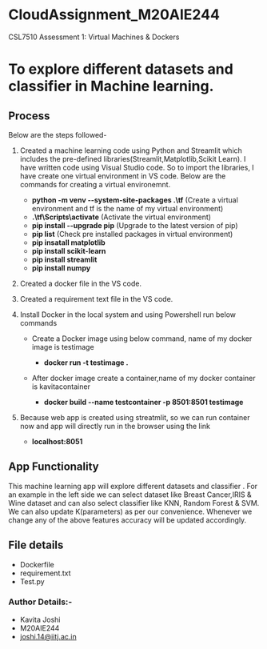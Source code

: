 # CloudAssignment_M20AIE244
CSL7510 Assessment 1: Virtual Machines &amp; Dockers

# To explore different datasets and classifier in Machine learning.
 
## Process
Below are the steps followed-
1) Created a machine learning code using Python and Streamlit which includes the pre-defined libraries(Streamlit,Matplotlib,Scikit Learn).
I have written code using Visual Studio code. So to import the libraries, I have create one virtual environment in VS code.
Below are the commands for creating a virtual environemnt.
      - **python -m venv --system-site-packages .\tf**  (Create a virtual environment and tf is the name of my virtual environment)
      - **.\tf\Scripts\activate** (Activate the virtual environment)
      - **pip install --upgrade pip** (Upgrade to the latest version of pip)
      - **pip list** (Check pre installed packages in virtual environment)
      - **pip insatall matplotlib**
      - **pip install scikit-learn**
      - **pip install streamlit**
      - **pip install numpy**
       
2) Created a docker file in the VS code.
3) Created a requirement text file in the VS code.
4) Install Docker in the local system and using Powershell run below commands
     - Create a Docker image using below command, name of my docker image is testimage
         - **docker run -t testimage .**

     - After docker image create a container,name of my docker container is kavitacontainer
         - **docker build --name testcontainer -p 8501:8501 testimage**
5) Because web app is created using streatmlit, so we can run container now and app will directly run in the browser 
   using the link
   - **localhost:8051**



## App Functionality
This machine learning app will explore different datasets and classifier . 
For an example in the left side we can select dataset like Breast Cancer,IRIS & Wine dataset and can 
also select classifier like KNN, Random Forest & SVM.
We can also update K(parameters) as per our convenience.
Whenever we change any of the above features accuracy will be updated accordingly.


## File details
- Dockerfile 
- requirement.txt
- Test.py


### Author Details:-
-  Kavita Joshi 
-  M20AIE244
-  joshi.14@iitj.ac.in 
  


